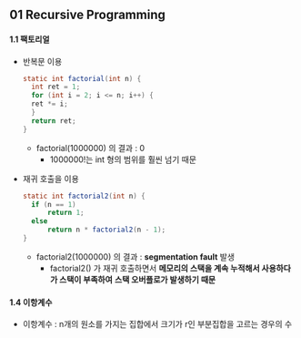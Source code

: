 ## 01 Recursive Programming

#### 1.1 팩토리얼  

- 반복문 이용


  ```java
  static int factorial(int n) {
  	int ret = 1;
  	for (int i = 2; i <= n; i++) {
  	ret *= i;
  	}
  	return ret;
  }
  ```
  - factorial(1000000) 의 결과 : 0
    - 1000000!는 int 형의 범위를 훨씬 넘기 때문

- 재귀 호출을 이용

  ```java
  static int factorial2(int n) {
  	if (n == 1)
  		return 1;
  	else
  		return n * factorial2(n - 1);
  }
  ```

  - factorial2(1000000) 의 결과 : **segmentation fault** 발생
    - factorial2() 가 재귀 호출하면서 **메모리의 스택을 계속 누적해서 사용하다가 스택이 부족하여** **스택 오버플로가 발생하기 때문** 



#### 1.4 이항계수

- 이항계수 : n개의 원소를 가지는 집합에서 크기가 r인 부분집합을 고르는 경우의 수 